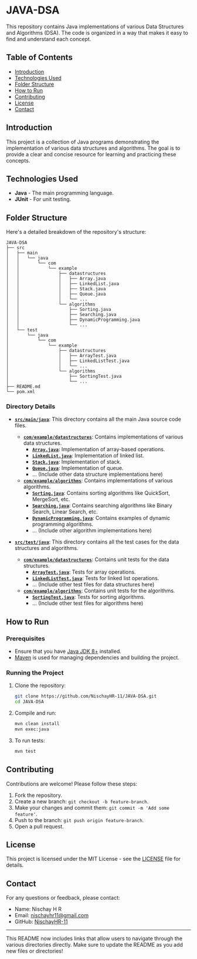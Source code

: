 # JAVA-DSA

This repository contains Java implementations of various Data Structures and Algorithms (DSA). The code is organized in a way that makes it easy to find and understand each concept.

## Table of Contents

- [Introduction](#introduction)
- [Technologies Used](#technologies-used)
- [Folder Structure](#folder-structure)
- [How to Run](#how-to-run)
- [Contributing](#contributing)
- [License](#license)
- [Contact](#contact)

## Introduction

This project is a collection of Java programs demonstrating the implementation of various data structures and algorithms. The goal is to provide a clear and concise resource for learning and practicing these concepts.

## Technologies Used

- **Java** - The main programming language.
- **JUnit** - For unit testing.

## Folder Structure

Here's a detailed breakdown of the repository's structure:

```
JAVA-DSA
├── src
│   ├── main
│   │   └── java
│   │       └── com
│   │           └── example
│   │               ├── datastructures
│   │               │   ├── Array.java
│   │               │   ├── LinkedList.java
│   │               │   ├── Stack.java
│   │               │   ├── Queue.java
│   │               │   └── ...
│   │               └── algorithms
│   │                   ├── Sorting.java
│   │                   ├── Searching.java
│   │                   ├── DynamicProgramming.java
│   │                   └── ...
│   └── test
│       └── java
│           └── com
│               └── example
│                   ├── datastructures
│                   │   ├── ArrayTest.java
│                   │   ├── LinkedListTest.java
│                   │   └── ...
│                   └── algorithms
│                       ├── SortingTest.java
│                       └── ...
├── README.md
└── pom.xml
```

### Directory Details

- **[`src/main/java`](src/main/java)**: This directory contains all the main Java source code files.
  - **[`com/example/datastructures`](src/main/java/com/example/datastructures)**: Contains implementations of various data structures.
    - **[`Array.java`](src/main/java/com/example/datastructures/Array.java)**: Implementation of array-based operations.
    - **[`LinkedList.java`](src/main/java/com/example/datastructures/LinkedList.java)**: Implementation of linked list.
    - **[`Stack.java`](src/main/java/com/example/datastructures/Stack.java)**: Implementation of stack.
    - **[`Queue.java`](src/main/java/com/example/datastructures/Queue.java)**: Implementation of queue.
    - ... (Include other data structure implementations here)
  - **[`com/example/algorithms`](src/main/java/com/example/algorithms)**: Contains implementations of various algorithms.
    - **[`Sorting.java`](src/main/java/com/example/algorithms/Sorting.java)**: Contains sorting algorithms like QuickSort, MergeSort, etc.
    - **[`Searching.java`](src/main/java/com/example/algorithms/Searching.java)**: Contains searching algorithms like Binary Search, Linear Search, etc.
    - **[`DynamicProgramming.java`](src/main/java/com/example/algorithms/DynamicProgramming.java)**: Contains examples of dynamic programming algorithms.
    - ... (Include other algorithm implementations here)
  
- **[`src/test/java`](src/test/java)**: This directory contains all the test cases for the data structures and algorithms.
  - **[`com/example/datastructures`](src/test/java/com/example/datastructures)**: Contains unit tests for the data structures.
    - **[`ArrayTest.java`](src/test/java/com/example/datastructures/ArrayTest.java)**: Tests for array operations.
    - **[`LinkedListTest.java`](src/test/java/com/example/datastructures/LinkedListTest.java)**: Tests for linked list operations.
    - ... (Include other test files for data structures here)
  - **[`com/example/algorithms`](src/test/java/com/example/algorithms)**: Contains unit tests for the algorithms.
    - **[`SortingTest.java`](src/test/java/com/example/algorithms/SortingTest.java)**: Tests for sorting algorithms.
    - ... (Include other test files for algorithms here)

## How to Run

### Prerequisites

- Ensure that you have [Java JDK 8+](https://www.oracle.com/java/technologies/javase-downloads.html) installed.
- [Maven](https://maven.apache.org/) is used for managing dependencies and building the project.

### Running the Project

1. Clone the repository:
   ```bash
   git clone https://github.com/NischayHR-11/JAVA-DSA.git
   cd JAVA-DSA
   ```

2. Compile and run:
   ```bash
   mvn clean install
   mvn exec:java
   ```

3. To run tests:
   ```bash
   mvn test
   ```

## Contributing

Contributions are welcome! Please follow these steps:

1. Fork the repository.
2. Create a new branch: `git checkout -b feature-branch`.
3. Make your changes and commit them: `git commit -m 'Add some feature'`.
4. Push to the branch: `git push origin feature-branch`.
5. Open a pull request.

## License

This project is licensed under the MIT License - see the [LICENSE](LICENSE) file for details.

## Contact

For any questions or feedback, please contact:

- Name: Nischay H R
- Email: [nischayhr11@gmail.com](mailto:nischayhr11@gmail.com)
- GitHub: [NischayHR-11](https://github.com/NischayHR-11)

---

This README now includes links that allow users to navigate through the various directories directly. Make sure to update the README as you add new files or directories!
